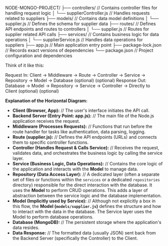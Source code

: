NODE-MONGO-PROJECT/
├── controllers/             // Contains controller files for handling request logic
│   └── supplierController.js // Handles requests related to suppliers
├── models/                  // Contains data model definitions
│   └── supplier.js          // Defines the schema for supplier data
├── routes/                  // Defines API endpoints and routes to controllers
│   └── supplier.js          // Routes for supplier related API calls
├── services/                // Contains business logic for data operations
│   └── supplierService.js   // Handles data operations for suppliers
├── app.js                   // Main application entry point
├── package-lock.json        // Records exact versions of dependencies
└── package.json             // Project configuration and dependencies


Think of it like this:

Request In: Client -> Middleware -> Route -> Controller -> Service -> Repository -> Model -> Database
                                                           (optional) (optional)
Response Out: Database -> Model -> Repository -> Service -> Controller -> Directly to Client
                                   (optional)    (optional) 

**Explanation of the Horizontal Diagram:**

* **Client (Browser, App):** // The user's interface initiates the API call.
* **Backend Server (Entry Point: app.js):** // The main file of the Node.js application receives the request.
* **Middleware (Processes Requests):** // Functions that run before the route handler for tasks like authentication, data parsing, logging.
* **Route (supplier.js):** // Defines the API endpoints (URLs) and connects them to specific controller functions.
* **Controller (Handles Request & Calls Service):** // Receives the request, validates data, and orchestrates the business logic by calling the service layer.
* **Service (Business Logic, Data Operations):** // Contains the core logic of the application and interacts with the **Model** to manage data.
* **Repository (Data Access Layer):** // A dedicated layer (often a separate set of files or functions within the `services` or a dedicated `repositories` directory) responsible for the direct interaction with the database. It uses the **Model** to perform CRUD operations. This adds a layer of abstraction between the service logic and the database implementation.
* **Model (Implicitly used by Service):** // Although not explicitly a box in this flow, the **Model (`models/supplier.js`)** defines the structure and how to interact with the data in the database. The Service layer uses the Model to perform database operations.
* **Database (MongoDB):** // The persistent storage where the application's data resides.
* **Data Response:** // The formatted data (usually JSON) sent back from the Backend Server (specifically the Controller) to the Client.
